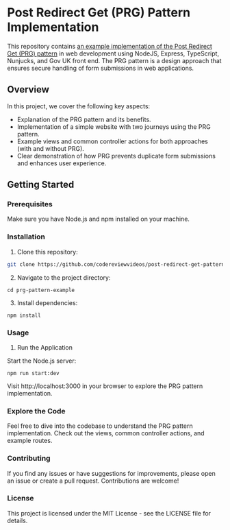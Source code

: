 # Post Redirect Get (PRG) Pattern Implementation

This repository contains [an example implementation of the Post Redirect Get (PRG) pattern](https://codereviewvideos.com/post-redirect-get-pattern-example/) in web development using NodeJS, Express, TypeScript, Nunjucks, and Gov UK front end. The PRG pattern is a design approach that ensures secure handling of form submissions in web applications.

## Overview

In this project, we cover the following key aspects:

- Explanation of the PRG pattern and its benefits.
- Implementation of a simple website with two journeys using the PRG pattern.
- Example views and common controller actions for both approaches (with and without PRG).
- Clear demonstration of how PRG prevents duplicate form submissions and enhances user experience.

## Getting Started

### Prerequisites

Make sure you have Node.js and npm installed on your machine.

### Installation

1. Clone this repository:

```bash
git clone https://github.com/codereviewvideos/post-redirect-get-pattern-example.git
```

2. Navigate to the project directory:

```
cd prg-pattern-example
```

3. Install dependencies:

```
npm install
```

### Usage

1. Run the Application

Start the Node.js server:

```
npm run start:dev
```

Visit http://localhost:3000 in your browser to explore the PRG pattern implementation.

### Explore the Code

Feel free to dive into the codebase to understand the PRG pattern implementation. Check out the views, common controller actions, and example routes.

### Contributing
If you find any issues or have suggestions for improvements, please open an issue or create a pull request. Contributions are welcome!

### License
This project is licensed under the MIT License - see the LICENSE file for details.